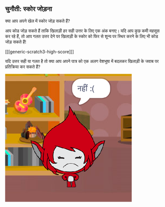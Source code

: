 ## चुनौती: स्कोर जोड़ना

क्या आप अपने खेल में स्कोर जोड़ सकते हैं?

आप कोड जोड़ सकते हैं ताकि खिलाड़ी हर सही उत्तर के लिए एक अंक बनाए। यदि आप कुछ कमी महसूस कर रहे हैं, तो आप गलत उत्तर देने पर खिलाड़ी के स्कोर को फिर से शून्य पर स्थिर करने के लिए भी कोड जोड़ सकते हैं!

[[[generic-scratch3-high-score]]]

यदि उत्तर सही या गलत है तो क्या आप अपने पात्र को एक अलग वेशभूषा में बदलकर खिलाड़ी के जवाब पर प्रतिक्रिया कर सकते हैं?

![स्क्रीनशॉट](images/brain-costume.png)
